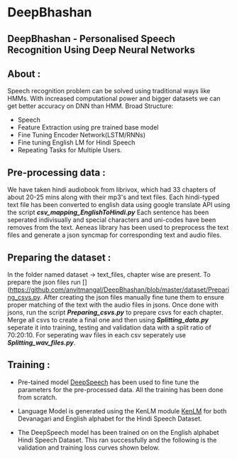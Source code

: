 # DeepBhashan
## DeepBhashan - Personalised Speech Recognition Using Deep Neural Networks

## About : 
Speech recognition problem can be solved using traditional ways like HMMs. With increased computational power and bigger datasets we can get better accuracy on DNN than HMM. 
Broad Structure:
* Speech 
* Feature Extraction using pre trained base model 
* Fine Tuning Encoder Network(LSTM/RNNs)  
* Fine tuning English LM for Hindi Speech  
* Repeating Tasks for Multiple Users.

## Pre-processing data : 

We have taken hindi audiobook from librivox, which had 33 chapters of about 20-25 mins along with their mp3's and text files. Each hindi-typed text file has been converted to english data using google translate API using the script ***csv_mapping_EnglishToHindi.py*** Each sentence has been seperated indivisually and special characters and uni-codes have been removes from the text.
Aeneas library has been used to preprocess the text files and generate a json syncmap for corresponding text and audio files.



## Preparing the dataset : 

In the folder named dataset -> text_files, chapter wise are present. To prepare the json files run [](https://github.com/anvitmangal/DeepBhashan/blob/master/dataset/Preparing_csvs.py. After creating the json files manually fine tune them to ensure proper matching of the text with the audio files in jsons. Once done with jsons, run the script ***Preparing_csvs.py*** to prepare csvs for each chapter. Merge all csvs to create a final one and then using ***Splitting_data.py*** seperate it into training, testing and validation data with a split ratio of 70:20:10. For seperating wav files in each csv seperately use ***Splitting_wav_files.py***.


## Training  : 
* Pre-tained model [DeepSpeech](https://github.com/mozilla/DeepSpeech) has been used to fine tune the parameters for the pre-processed data. All the training has been done from scratch.

* Language Model is generated using the KenLM module [KenLM](https://github.com/kpu/kenlm) for both Devanagari and English alphabet for the Hindi Speech Dataset.

* The DeepSpeech model has been trained on on the English alphabet Hindi Speech Dataset. This ran successfully and the following is the validation and training loss curves shown below.
